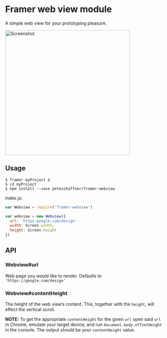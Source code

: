 
# Framer web view module

A simple web view for your prototyping pleasure.

<img src="preview.gif" alt="Screenshot" width="398">

## Usage
```shell
$ framer myProject &
$ cd myProject
$ npm install --save peteschaffner/framer-webview
```

index.js:
```javascript
var Webview = require('framer-webview')

var webview = new Webview({
  url: 'https:google.com/design'
  width: Screen.width,
  height: Screen.height
})
```
## API

### Webview#url <string>
Web page you would like to render. Defaults to `'https://google.com/design'`

### Webview#contentHeight <number>
The height of the web view’s content. This, together with the `height`, will
effect the vertical scroll.

**NOTE:** To get the appropriate `contentHeight` for the given `url` open said
`url` in Chrome, emulate your target device, and run
`document.body.offsetHeight` in the console. The output should be your
`contentHeight` value.
